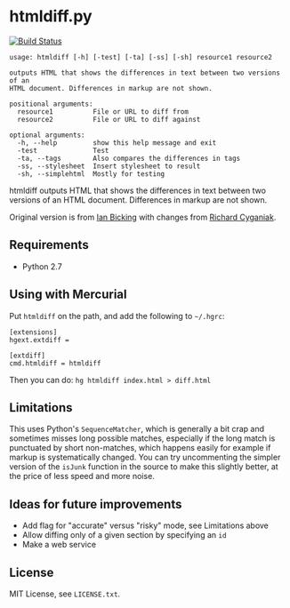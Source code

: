 # htmldiff.py

[![Build Status](https://secure.travis-ci.org/edsu/htmldiff.png)](http://travis-ci.org/edsu/htmldiff)


```
usage: htmldiff [-h] [-test] [-ta] [-ss] [-sh] resource1 resource2

outputs HTML that shows the differences in text between two versions of an
HTML document. Differences in markup are not shown.

positional arguments:
  resource1          File or URL to diff from
  resource2          File or URL to diff against

optional arguments:
  -h, --help         show this help message and exit
  -test              Test
  -ta, --tags        Also compares the differences in tags
  -ss, --stylesheet  Insert stylesheet to result
  -sh, --simplehtml  Mostly for testing
```

htmldiff outputs HTML that shows the differences in text between
two versions of an HTML document. Differences in markup are not
shown.

Original version is from [Ian Bicking](https://github.com/ianb)
with changes from [Richard Cyganiak](https://github.com/cygri).

## Requirements

* Python 2.7

## Using with Mercurial

Put `htmldiff` on the path, and add the following to `~/.hgrc`:

    [extensions]
    hgext.extdiff =

    [extdiff]
    cmd.htmldiff = htmldiff

Then you can do: `hg htmldiff index.html > diff.html`

## Limitations

This uses Python's `SequenceMatcher`, which is generally a bit crap
and sometimes misses long possible matches, especially if the long
match is punctuated by short non-matches, which happens easily for
example if markup is systematically changed. You can try uncommenting
the simpler version of the `isJunk` function in the source to make
this slightly better, at the price of less speed and more noise.

## Ideas for future improvements

* Add flag for "accurate" versus "risky" mode, see Limitations above
* Allow diffing only of a given section by specifying an `id`
* Make a web service

## License

MIT License, see `LICENSE.txt`.
